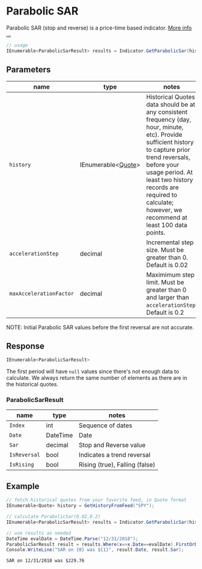 ﻿# Parabolic SAR

Parabolic SAR (stop and reverse) is a price-time based indicator.
[More info ...](https://school.stockcharts.com/doku.php?id=technical_indicators:parabolic_sar)

```csharp
// usage
IEnumerable<ParabolicSarResult> results = Indicator.GetParabolicSar(history, accelerationStep, maxAccelerationFactor);  
```

## Parameters

| name | type | notes
| -- |-- |--
| `history` | IEnumerable\<[Quote](/GUIDE.md#quote)\> | Historical Quotes data should be at any consistent frequency (day, hour, minute, etc).  Provide sufficient history to capture prior trend reversals, before your usage period.  At least two history records are required to calculate; however, we recommend at least 100 data points.
| `accelerationStep` | decimal | Incremental step size.  Must be greater than 0.  Default is 0.02
| `maxAccelerationFactor` | decimal | Maximimum step limit.  Must be greater than 0 and larger than `accelerationStep`.  Default is 0.2

NOTE: Initial Parabolic SAR values before the first reversal are not accurate.

## Response

```csharp
IEnumerable<ParabolicSarResult>
```

The first period will have `null` values since there's not enough data to calculate.  We always return the same number of elements as there are in the historical quotes.

### ParabolicSarResult

| name | type | notes
| -- |-- |--
| `Index` | int | Sequence of dates
| `Date` | DateTime | Date
| `Sar` | decimal | Stop and Reverse value
| `IsReversal` | bool | Indicates a trend reversal
| `IsRising` | bool | Rising (true), Falling (false)

## Example

```csharp
// fetch historical quotes from your favorite feed, in Quote format
IEnumerable<Quote> history = GetHistoryFromFeed("SPY");

// calculate ParabolicSar(0.02,0.2)
IEnumerable<ParabolicSarResult> results = Indicator.GetParabolicSar(history,0.02,0.2);

// use results as needed
DateTime evalDate = DateTime.Parse("12/31/2018");
ParabolicSarResult result = results.Where(x=>x.Date==evalDate).FirstOrDefault();
Console.WriteLine("SAR on {0} was ${1}", result.Date, result.Sar);
```

```bash
SAR on 12/31/2018 was $229.76
```
